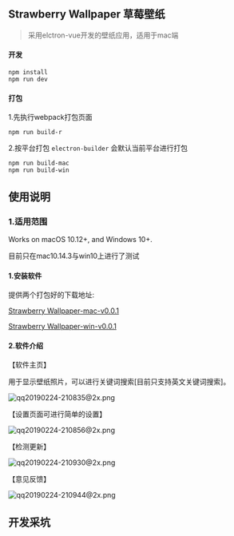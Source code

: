
## Strawberry Wallpaper 草莓壁纸

> 采用elctron-vue开发的壁纸应用，适用于mac端

#### 开发
```
npm install
npm run dev
```
#### 打包
1.先执行webpack打包页面
```
npm run build-r
```
2.按平台打包 `electron-builder` 会默认当前平台进行打包
```
npm run build-mac
npm run build-win
```

## 使用说明

### 1.适用范围

Works on macOS 10.12+, and Windows 10+.

目前只在mac10.14.3与win10上进行了测试

#### 1.安装软件

提供两个打包好的下载地址:

[Strawberry Wallpaper-mac-v0.0.1](https://swallpaper.oss-cn-beijing.aliyuncs.com/Strawberry%20Wallpaper-0.0.1.dmg) 

[Strawberry Wallpaper-win-v0.0.1](https://swallpaper.oss-cn-beijing.aliyuncs.com/Strawberry%20Wallpaper%20Setup%200.0.1.exe)


#### 2.软件介绍

【软件主页】

用于显示壁纸照片，可以进行关键词搜索[目前只支持英文关键词搜索]。

![qq20190224-210835@2x.png](https://note.youdao.com/yws/res/9290/WEBRESOURCE1dfddea9346fac836bc8a102c4117569)

【设置页面可进行简单的设置】

![qq20190224-210856@2x.png](https://note.youdao.com/yws/res/9293/WEBRESOURCE6071205f94fa7e6a46345f36c603dfe7)


【检测更新】

![qq20190224-210930@2x.png](https://note.youdao.com/yws/res/9301/WEBRESOURCE11dd1f857666444b45a732aef9c1520e)


【意见反馈】

![qq20190224-210944@2x.png](https://note.youdao.com/yws/res/9304/WEBRESOURCE1607be301a10cf9c7fcbf340ba819de6)

## 开发采坑